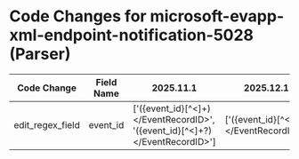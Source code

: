 # Code Changes for microsoft-evapp-xml-endpoint-notification-5028 (Parser)

| Code Change | Field Name | 2025.11.1 | 2025.12.1 |
|-------------|------------|-----------|------------|
| edit_regex_field | event_id | ['<EventRecordID>({event_id}[^<]+)<\/EventRecordID>', '<EventRecordID>({event_id}[^<]+?)<\/EventRecordID>'] | ['<EventRecordID>({event_id}[^<]+?)<\/EventRecordID>'] |